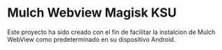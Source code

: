 # Mulch Webview Magisk KSU

Este proyecto ha sido creado con el fin de facilitar la instalcion de Mulch WebView como predeterminado en su dispositivo Android.
